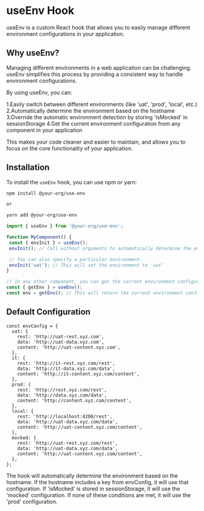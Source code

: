 # useEnv Hook
useEnv is a custom React hook that allows you to easily manage different environment configurations in your application.

## Why useEnv?
Managing different environments in a web application can be challenging. useEnv simplifies this process by providing a consistent way to handle environment configurations.

By using useEnv, you can:

1.Easily switch between different environments (like 'uat', 'prod', 'local', etc.)
2.Automatically determine the environment based on the hostname
3.Override the automatic environment detection by storing 'isMocked' in sessionStorage
4.Get the current environment configuration from any component in your application

This makes your code cleaner and easier to maintain, and allows you to focus on the core functionality of your application.

## Installation

To install the `useEnv` hook, you can use npm or yarn:

```sh
npm install @your-org/use-env

or 

yarn add @your-org/use-env
```

```jsx
import { useEnv } from '@your-org/use-env';

function MyComponent() {
 const { envInit } = useEnv(); 
 envInit(); // Call without arguments to automatically determine the environment

 // You can also specify a particular environment:
 envInit('uat'); // This will set the environment to 'uat'
}

// In any other component, you can get the current environment configuration:
const { getEnv } = useEnv();
const env = getEnv(); // This will return the current environment configuration
```



## Default Configuration
```Js
const envConfig = {
  uat: {
    rest: 'http://uat-rest.xyz.com',
    data: 'http://uat-data.xyz.com',
    content: 'http://uat-content.xyz.com',
  },
  it: {
    rest: 'http://it-rest.xyz.com/rest',
    data: 'http://it-data.xyz.com/data',
    content: 'http://it-content.xyz.com/content',
  },
  prod: {
    rest: 'http://rest.xyz.com/rest',
    data: 'http://data.xyz.com/data',
    content: 'http://content.xyz.com/content',
  },
  local: {
    rest: 'http://localhost:4200/rest',
    data: 'http://uat-data.xyz.com/data',
    content: 'http://uat-content.xyz.com/content',
  },
  mocked: {
    rest: 'http://uat-rest.xyz.com/rest',
    data: 'http://uat-data.xyz.com/data',
    content: 'http://uat-content.xyz.com/content',
  },
};
``````

The hook will automatically determine the environment based on the hostname. If the hostname includes a key from envConfig, it will use that configuration. If 'isMocked' is stored in sessionStorage, it will use the 'mocked' configuration. If none of these conditions are met, it will use the 'prod' configuration.



